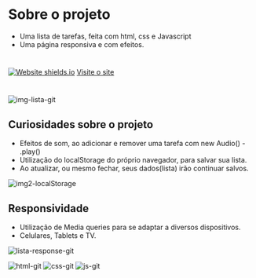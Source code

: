 # Sobre o projeto

* Uma lista de tarefas, feita com html, css e Javascript
* Uma página responsiva e com efeitos.

#
[![Website shields.io](https://img.shields.io/website-up-down-green-red/http/shields.io.svg)](http://shields.io/)
<a href='https://lista-tarefas-two.vercel.app/'>Visite o site</a>
#
![img-lista-git](https://user-images.githubusercontent.com/77819811/148655271-fee04d93-a00d-4235-b536-185592a98df3.jpg)

## Curiosidades sobre o projeto

* Efeitos de som, ao adicionar e remover uma tarefa com new Audio() - .play()
* Utilização do localStorage do próprio navegador, para salvar sua lista.
* Ao atualizar, ou mesmo fechar, seus dados(lista) irão continuar salvos.


![img2-localStorage](https://user-images.githubusercontent.com/77819811/148655124-656b3a0d-0f5c-4991-9b52-571ae5f6d767.jpg)

## Responsividade 

* Utilização de Media queries para se adaptar a diversos dispositivos.
* Celulares, Tablets e TV.

![lista-response-git](https://user-images.githubusercontent.com/77819811/148655341-6738b35e-8e77-4108-b5ac-9b98d4ed5d24.jpg)


![html-git](https://user-images.githubusercontent.com/77819811/148655213-f0048ebf-cf00-4c28-83df-7366e694a706.png)
![css-git](https://user-images.githubusercontent.com/77819811/148655216-0f7f94c1-0784-40d3-b5d9-0bcfc6663dfe.png)
![js-git](https://user-images.githubusercontent.com/77819811/148655218-34a96bb7-a2ce-4150-a3e1-6ec0537a1e26.png)
